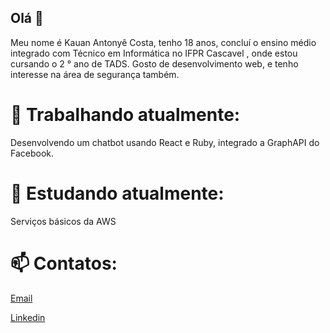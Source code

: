 ## Olá 👋

Meu nome é Kauan Antonyê Costa, tenho 18 anos, concluí o  ensino médio integrado com Técnico em Informática no IFPR Cascavel , onde estou cursando o 2
° ano de TADS. Gosto de desenvolvimento web, e tenho interesse na área de segurança também. 

# 🔭 Trabalhando atualmente:

Desenvolvendo um chatbot usando React e Ruby, integrado a GraphAPI do Facebook.

# 🌱 Estudando atualmente:

Serviços básicos da AWS


# 📫 Contatos:

[Email](mailto:costakauanantonye@gmail.com)

[Linkedin](https://www.linkedin.com/in/kauan-costa-143909235/)
